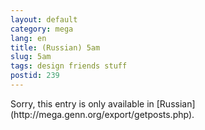 ```yaml
---
layout: default
category: mega
lang: en
title: (Russian) 5am
slug: 5am
tags: design friends stuff 
postid: 239
---
```

<p>Sorry, this entry is only available in [Russian](http://mega.genn.org/export/getposts.php).</p>
